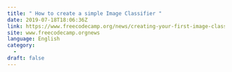 ```yaml
---
title: " How to create a simple Image Classifier "
date: 2019-07-18T18:06:36Z
link: https://www.freecodecamp.org/news/creating-your-first-image-classifier/?utm_medium=RSS&utm_source=news.12bit.vn
site: www.freecodecamp.orgnews
language: English
category:
  -   
draft: false
---
```

